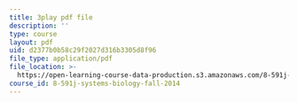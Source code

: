 ```yaml
---
title: 3play pdf file
description: ''
type: course
layout: pdf
uid: d2377b0b58c29f2027d316b3305d8f96
file_type: application/pdf
file_location: >-
  https://open-learning-course-data-production.s3.amazonaws.com/8-591j-systems-biology-fall-2014/d2377b0b58c29f2027d316b3305d8f96_WTesORG5H-A.pdf
course_id: 8-591j-systems-biology-fall-2014
---
```

